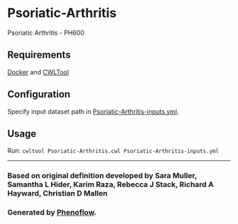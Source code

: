 # Psoriatic-Arthritis

Psoriatic Arthritis - PH600

## Requirements

[Docker](https://docs.docker.com/install/) and [CWLTool](https://github.com/common-workflow-language/cwltool#install)

## Configuration

Specify input dataset path in [Psoriatic-Arthritis-inputs.yml](Psoriatic-Arthritis-inputs.yml).

## Usage

Run: `cwltool Psoriatic-Arthritis.cwl Psoriatic-Arthritis-inputs.yml`

***

### Based on original definition developed by Sara Muller, Samantha L Hider, Karim Raza, Rebecca J Stack, Richard A Hayward, Christian D Mallen
### Generated by [Phenoflow](https://kclhi.org/phenoflow).
